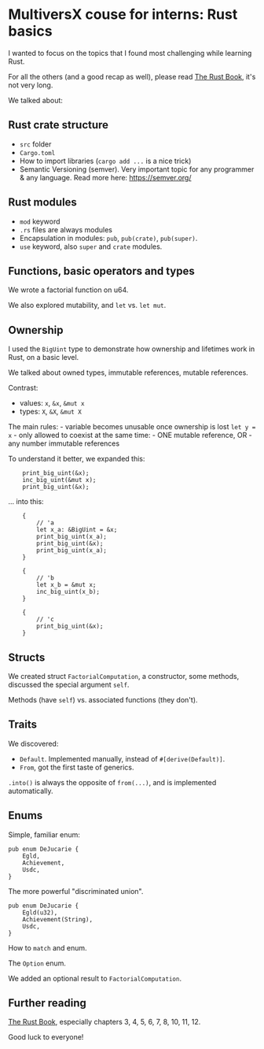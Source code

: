 # MultiversX couse for interns: Rust basics

I wanted to focus on the topics that I found most challenging while learning Rust.

For all the others (and a good recap as well), please read [The Rust Book](https://doc.rust-lang.org/book/title-page.html), it's not very long.

We talked about:

## Rust crate structure

- `src` folder
- `Cargo.toml`
- How to import libraries (`cargo add ...` is a nice trick)
- Semantic Versioning (semver). Very important topic for any programmer & any language. Read more here: https://semver.org/

## Rust modules

- `mod` keyword
- `.rs` files are always modules
- Encapsulation in modules: `pub`, `pub(crate)`, `pub(super)`.
- `use` keyword, also `super` and `crate` modules.

## Functions, basic operators and types

We wrote a factorial function on u64.

We also explored mutability, and `let` vs. `let mut`.

## Ownership

I used the `BigUint` type to demonstrate how ownership and lifetimes work in Rust, on a basic level.

We talked about owned types, immutable references, mutable references.

Contrast:
- values: `x`, `&x`, `&mut x`
- types: `X`, `&X`, `&mut X`

The main rules:
    - variable becomes unusable once ownership is lost `let y = x`
    - only allowed to coexist at the same time:
        - ONE mutable reference, OR
        - any number immutable references

To understand it better, we expanded this:
```
    print_big_uint(&x);
    inc_big_uint(&mut x);
    print_big_uint(&x);
```

... into this:
```
    {
        // 'a
        let x_a: &BigUint = &x;
        print_big_uint(x_a);
        print_big_uint(&x);
        print_big_uint(x_a);
    }

    {
        // 'b
        let x_b = &mut x;
        inc_big_uint(x_b);
    }

    {
        // 'c
        print_big_uint(&x);
    }
```

## Structs

We created struct `FactorialComputation`, a constructor, some methods, discussed the special argument `self`.

Methods (have `self`) vs. associated functions (they don't).

## Traits

We discovered:
- `Default`. Implemented manually, instead of `#[derive(Default)]`.
- `From`, got the first taste of generics.

`.into()` is always the opposite of `from(...)`, and is implemented automatically.

## Enums

Simple, familiar enum:

```
pub enum DeJucarie {
    Egld,
    Achievement,
    Usdc,
}
```

The more powerful "discriminated union". 

```
pub enum DeJucarie {
    Egld(u32),
    Achievement(String),
    Usdc,
}
```

How to `match` and enum.

The `Option` enum.

We added an optional result to `FactorialComputation`.


## Further reading

[The Rust Book](https://doc.rust-lang.org/book/title-page.html), especially chapters 3, 4, 5, 6, 7, 8, 10, 11, 12.

Good luck to everyone!
